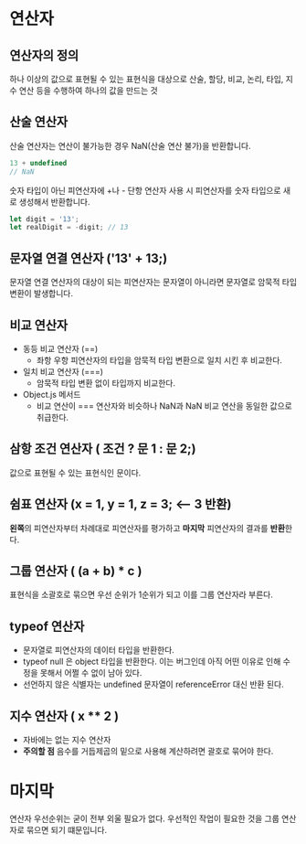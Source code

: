 연산자
======

## 연산자의 정의
하나 이상의 값으로 표현될 수 있는 표현식을 대상으로 산술, 할당, 비교, 논리, 타입, 지수 연산 등을 수행하여 하나의 값을 만드는 것

## 산술 연산자
산술 연산자는 연산이 불가능한 경우 NaN(산술 연산 불가)을 반환합니다.
```javascript
13 + undefined
// NaN
```

숫자 타입이 아닌 피연산자에 +나 - 단항 연산자 사용 시 피연산자를 숫자 타입으로 새로 생성해서 반환합니다.
```javascript
let digit = '13';
let realDigit = -digit; // 13
```

## 문자열 연결 연산자 ('13' + 13;)
문자열 연결 연산자의 대상이 되는 피연산자는 문자열이 아니라면 문자열로 암묵적 타입 변환이 발생합니다.

## 비교 연산자
- 동등 비교 연산자 (==)
    - 좌항 우항 피연산자의 타입을 암묵적 타입 변환으로 일치 시킨 후 비교한다.
- 일치 비교 연산자 (===)
    - 암묵적 타입 변환 없이 타입까지 비교한다.
- Object.js 메서드
    - 비교 연산이 === 연산자와 비슷하나 NaN과 NaN 비교 연산을 동일한 값으로 취급한다.

## 삼항 조건 연산자 ( 조건 ? 문 1 : 문 2;)
값으로 표현될 수 있는 표현식인 문이다.

## 쉼표 연산자 (x = 1, y = 1, z = 3; <-- 3 반환)
**왼쪽**의 피연산자부터 차례대로 피연산자를 평가하고 **마지막** 피연산자의 결과를 **반환**한다.

## 그룹 연산자 ( (a + b) * c )
표현식을 소괄호로 묶으면 우선 순위가 1순위가 되고 이를 그룹 연산자라 부른다.

## typeof 연산자
- 문자열로 피연산자의 데이터 타입을 반환한다.
- typeof null 은 object 타입을 반환한다. 이는 버그인데 아직 어떤 이유로 인해 수정을 못해서 어쩔 수 없이 남아 있다.
- 선언하지 않은 식별자는 undefined 문자열이 referenceError 대신 반환 된다.

## 지수 연산자 ( x ** 2 )
- 자바에는 없는 지수 연산자
- **주의할 점** 음수를 거듭제곱의 밑으로 사용해 계산하려면 괄호로 묶어야 한다.

마지막
======
연산자 우선순위는 굳이 전부 외울 필요가 없다. 우선적인 작업이 필요한 것을 그룹 연산자로 묶으면 되기 떄문입니다.